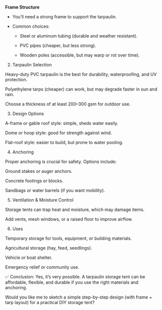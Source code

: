 

**Frame Structure**

- You’ll need a strong frame to support the tarpaulin.

- Common choices:

	- Steel or aluminum tubing (durable and weather resistant).

	- PVC pipes (cheaper, but less strong).

	- Wooden poles (accessible, but may warp or rot over time).

2. Tarpaulin Selection

Heavy-duty PVC tarpaulin is the best for durability, waterproofing, and UV protection.

Polyethylene tarps (cheaper) can work, but may degrade faster in sun and rain.

Choose a thickness of at least 200–300 gsm for outdoor use.

3. Design Options

A-frame or gable roof style: simple, sheds water easily.

Dome or hoop style: good for strength against wind.

Flat-roof style: easier to build, but prone to water pooling.

4. Anchoring

Proper anchoring is crucial for safety. Options include:

Ground stakes or auger anchors.

Concrete footings or blocks.

Sandbags or water barrels (if you want mobility).

5. Ventilation & Moisture Control

Storage tents can trap heat and moisture, which may damage items.

Add vents, mesh windows, or a raised floor to improve airflow.

6. Uses

Temporary storage for tools, equipment, or building materials.

Agricultural storage (hay, feed, seedlings).

Vehicle or boat shelter.

Emergency relief or community use.

✅ Conclusion: Yes, it’s very possible. A tarpaulin storage tent can be affordable, flexible, and durable if you use the right materials and anchoring.

Would you like me to sketch a simple step-by-step design (with frame + tarp layout) for a practical DIY storage tent?
